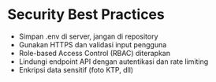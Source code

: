 # Security Best Practices

- Simpan .env di server, jangan di repository
- Gunakan HTTPS dan validasi input pengguna
- Role-based Access Control (RBAC) diterapkan
- Lindungi endpoint API dengan autentikasi dan rate limiting
- Enkripsi data sensitif (foto KTP, dll)
